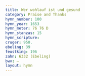 ```yaml
---
title: Wer wohlauf ist und gesund
category: Praise and Thanks
hymn_number: 100
hymn_year: 1653
hymn_meter: 76 76 D
hymn_stanzas: 15
hymn_scripture: 
cruger: 950.
ebeling: 39
feustking: 196
zahn: 6332 (Ebeling)
bwv: —
layout: hymn
---
```

<br>

